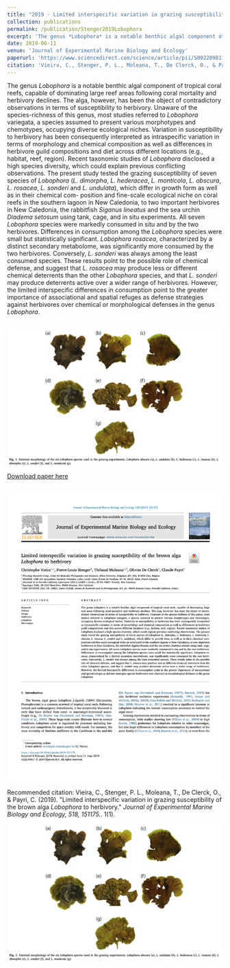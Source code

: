 ```yaml
---
title: "2019 - Limited interspecific variation in grazing susceptibility of the brown alga *Lobophora* to herbivory"
collection: publications
permalink: /publication/Stenger2019Lobophora
excerpt: 'The genus *Lobophora* is a notable benthic algal component of tropical coral reefs, capable of dominating large reef areas following coral mortality and herbivory declines. The alga, however, has been the object of contradictory observations in terms of susceptibility to herbivory. Unaware of the species-richness of this genus, most studies referred to *Lobophora* variegata, a species assumed to present various morphotypes and chemotypes, occupying diverse ecological niches. Variation in susceptibility to herbivory has been consequently interpreted as intraspecific variation in terms of morphology and chemical composition as well as differences in herbivore guild compositions and diet across different locations (e.g., habitat, reef, region). Recent taxonomic studies of *Lobophora* disclosed a high species diversity, which could explain previous conflicting observations. The present study tested the grazing susceptibility of seven species of *Lobophora* (*L. dimorpha*, *L. hederacea*, *L. monticola*, *L. obscura*, *L. rosacea*, *L. sonderi* and *L. undulata*), which differ in growth form as well as in their chemical com- position and fine-scale ecological niche on coral reefs in the southern lagoon in New Caledonia, to two important herbivores in New Caledonia, the rabbitfish *Siganus lineatus* and the sea urchin *Diadema setosum* using tank, cage, and in situ experiments. All seven *Lobophora* species were markedly consumed in situ and by the two herbivores. Differences in consumption among the *Lobophora* species were small but statistically significant. *Lobophora rosacea*, characterized by a distinct secondary metabolome, was significantly more consumed by the two herbivores. Conversely, *L. sonderi* was always among the least consumed species. These results point to the possible role of chemical defense, and suggest that *L. rosacea* may produce less or different chemical deterrents than the other *Lobophora* species, and that *L. sonderi* may produce deterrents active over a wider range of herbivores. However, the limited interspecific differences in consumption point to the greater importance of associational and spatial refuges as defense strategies against herbivores over chemical or morphological defenses in the genus *Lobophora*.'
date: 2019-06-11
venue: 'Journal of Experimental Marine Biology and Ecology'
paperurl: 'https://www.sciencedirect.com/science/article/pii/S0022098118304817?casa_token=t20tBBmPaGwAAAAA:TpiHJITggZFYMztyrQoqNT7KEjHsKIA_aw6GoZCNBFQf-LQ2huIuThXjxxLpBG_DKe7izvtTRMY'
citation: 'Vieira, C., Stenger, P. L., Moleana, T., De Clerck, O., & Payri, C. (2019). &quot;Limited interspecific variation in grazing susceptibility of the brown alga <i>Lobophora to herbivory</i>.&quot; <i> Journal of Experimental Marine Biology and Ecology, 518, 151175.</i>.'
---
```

The genus *Lobophora* is a notable benthic algal component of tropical coral reefs, capable of dominating large reef areas following coral mortality and herbivory declines. The alga, however, has been the object of contradictory observations in terms of susceptibility to herbivory. Unaware of the species-richness of this genus, most studies referred to *Lobophora* variegata, a species assumed to present various morphotypes and chemotypes, occupying diverse ecological niches. Variation in susceptibility to herbivory has been consequently interpreted as intraspecific variation in terms of morphology and chemical composition as well as differences in herbivore guild compositions and diet across different locations (e.g., habitat, reef, region). Recent taxonomic studies of *Lobophora* disclosed a high species diversity, which could explain previous conflicting observations. The present study tested the grazing susceptibility of seven species of *Lobophora* (*L. dimorpha*, *L. hederacea*, *L. monticola*, *L. obscura*, *L. rosacea*, *L. sonderi* and *L. undulata*), which differ in growth form as well as in their chemical com- position and fine-scale ecological niche on coral reefs in the southern lagoon in New Caledonia, to two important herbivores in New Caledonia, the rabbitfish *Siganus lineatus* and the sea urchin *Diadema setosum* using tank, cage, and in situ experiments. All seven *Lobophora* species were markedly consumed in situ and by the two herbivores. Differences in consumption among the *Lobophora* species were small but statistically significant. *Lobophora rosacea*, characterized by a distinct secondary metabolome, was significantly more consumed by the two herbivores. Conversely, *L. sonderi* was always among the least consumed species. These results point to the possible role of chemical defense, and suggest that *L. rosacea* may produce less or different chemical deterrents than the other *Lobophora* species, and that *L. sonderi* may produce deterrents active over a wider range of herbivores. However, the limited interspecific differences in consumption point to the greater importance of associational and spatial refuges as defense strategies against herbivores over chemical or morphological defenses in the genus *Lobophora*.

<br/><img src='/images/Lobophora.png'>

[Download paper here](https://www.sciencedirect.com/science/article/pii/S0022098118304817?casa_token=t20tBBmPaGwAAAAA:TpiHJITggZFYMztyrQoqNT7KEjHsKIA_aw6GoZCNBFQf-LQ2huIuThXjxxLpBG_DKe7izvtTRMY)

<br/><img src='/images/2019_lobophora.png'>

Recommended citation: Vieira, C., Stenger, P. L., Moleana, T., De Clerck, O., & Payri, C. (2019). &quot;Limited interspecific variation in grazing susceptibility of the brown alga <i>Lobophora</i> to herbivory.&quot; <i> Journal of Experimental Marine Biology and Ecology, 518, 151175.</i>. 1(1).

<div style="text-align: center;"> <img src="/images/Stenger2019Lobophora.png" style="width: 1600px; height: auto;"> </div>

